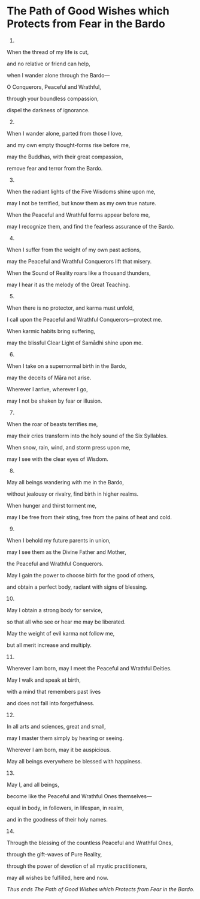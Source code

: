 # The Path of Good Wishes which Protects from Fear in the Bardo

1.

When the thread of my life is cut,

and no relative or friend can help,

when I wander alone through the Bardo—

O Conquerors, Peaceful and Wrathful,

through your boundless compassion,

dispel the darkness of ignorance.

2.

When I wander alone, parted from those I love,

and my own empty thought-forms rise before me,

may the Buddhas, with their great compassion,

remove fear and terror from the Bardo.

3.

When the radiant lights of the Five Wisdoms shine upon me,

may I not be terrified, but know them as my own true nature.

When the Peaceful and Wrathful forms appear before me,

may I recognize them, and find the fearless assurance of the Bardo.

4.

When I suffer from the weight of my own past actions,

may the Peaceful and Wrathful Conquerors lift that misery.

When the Sound of Reality roars like a thousand thunders,

may I hear it as the melody of the Great Teaching.

5.

When there is no protector, and karma must unfold,

I call upon the Peaceful and Wrathful Conquerors—protect me.

When karmic habits bring suffering,

may the blissful Clear Light of Samādhi shine upon me.

6.

When I take on a supernormal birth in the Bardo,

may the deceits of Māra not arise.

Wherever I arrive, wherever I go,

may I not be shaken by fear or illusion.

7.

When the roar of beasts terrifies me,

may their cries transform into the holy sound of the Six Syllables.

When snow, rain, wind, and storm press upon me,

may I see with the clear eyes of Wisdom.

8.

May all beings wandering with me in the Bardo,

without jealousy or rivalry, find birth in higher realms.

When hunger and thirst torment me,

may I be free from their sting, free from the pains of heat and cold.

9.

When I behold my future parents in union,

may I see them as the Divine Father and Mother,

the Peaceful and Wrathful Conquerors.

May I gain the power to choose birth for the good of others,

and obtain a perfect body, radiant with signs of blessing.

10.

May I obtain a strong body for service,

so that all who see or hear me may be liberated.

May the weight of evil karma not follow me,

but all merit increase and multiply.

11.

Wherever I am born, may I meet the Peaceful and Wrathful Deities.

May I walk and speak at birth,

with a mind that remembers past lives

and does not fall into forgetfulness.

12.

In all arts and sciences, great and small,

may I master them simply by hearing or seeing.

Wherever I am born, may it be auspicious.

May all beings everywhere be blessed with happiness.

13.

May I, and all beings,

become like the Peaceful and Wrathful Ones themselves—

equal in body, in followers, in lifespan, in realm,

and in the goodness of their holy names.

14.

Through the blessing of the countless Peaceful and Wrathful Ones,

through the gift-waves of Pure Reality,

through the power of devotion of all mystic practitioners,

may all wishes be fulfilled, here and now.

*Thus ends The Path of Good Wishes which Protects from Fear in the Bardo.*
